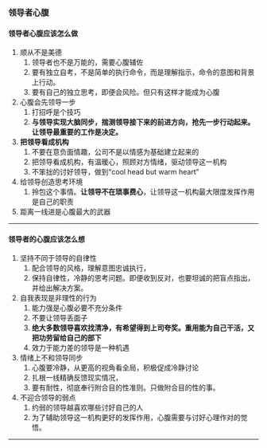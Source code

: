 ### 领导者心腹
#### 领导者心腹应该怎么做
1. 顺从不是美德 
	1. 领导者也不是万能的，需要心腹辅佐
	2. 要有独立自考，不是简单的执行命令，而是理解指示，命令的意图和背景上行动。
	3. 要有自己的独立思考，即便会风险。但只有这样才能成为心腹
2. 心腹会先领导一步
	1. 打招呼是个技巧
	2. **与领导实现大脑同步，揣测领导接下来的前进方向，抢先一步行动起来。让领导最重要的工作是决定。**
3. **把领导看成机构**
	1. 不要在意负面情趣，公司不是以情感为基础建立起来的
	2. 把领导看成机构，有温暖心，照顾对方情绪，驱动领导这一机构
	3. 不笨拙的讨好领导，做到“cool head but warm heart”
4. 给领导创造思考环境
	1. 拎包这个事情。**让领导不在琐事费心**，让领导这一机构最大限度发挥作用是自己的职责
5. 距离一线进是心腹最大的武器
--- 
#### 领导者的心腹应该怎么想
1. 坚持不同于领导的自律性
	1. 配合领导的风格，理解意图忠诚执行，
	2. 保持自律性，冷静的思考问题。即便收到反对，也要坦诚的把盲点指出，并给出解决方案。
2. 自我表现是非理性的行为
	1. 能力强是心腹必要不充分条件
	2. 不要让领导丢面子
	3. **绝大多数领导喜欢找清净，有希望得到上司夸奖。重用能为自己干活，又把功劳留给自己的部下**
	4. 效力于能力差的领导是一种机遇
3. 情绪上不和领导同步
	1. 心腹要冷静，从更高的视角看全局，积极促成冷静讨论
	2. 扎根一线精确反馈现实情况，
	3. 要有耐性，彻底奉行附合目的性准则。只做附合目的性的事。
4. 不迎合领导的弱点
	1. 约弱的领导越喜欢哪些讨好自己的人
	2. 为了辅助领导这一机构更好的发挥作用，心腹需要与讨好心理作对的觉悟。
----
